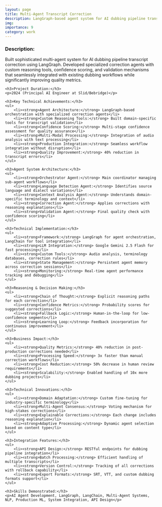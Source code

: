 ```yaml
---
layout: page
title: Multi-Agent Transcript Correction
description: LangGraph-based agent system for AI dubbing pipeline transcript correction
img:
importance: 9
category: work
---
```


<div>
    <h3>Description:</h3>
    <p>Built sophisticated multi-agent system for AI dubbing pipeline transcript correction using LangGraph. Developed specialized correction agents with custom reasoning tools, confidence scoring, and validation mechanisms that seamlessly integrated with existing dubbing workflows while significantly improving quality metrics.</p>
    
    <h3>Project Duration:</h3>
    <p>2024 (Principal AI Engineer at Slid/Bebridge)</p>
    
    <h3>Key Technical Achievements:</h3>
    <ul>
        <li><strong>Agent Architecture:</strong> LangGraph-based orchestration with specialized correction agents</li>
        <li><strong>Custom Reasoning Tools:</strong> Built domain-specific tools for transcript validation</li>
        <li><strong>Confidence Scoring:</strong> Multi-stage confidence assessment for quality assurance</li>
        <li><strong>Multi-Modal Processing:</strong> Integration of audio analysis with text processing</li>
        <li><strong>Production Integration:</strong> Seamless workflow integration without disruption</li>
        <li><strong>Quality Improvement:</strong> 40% reduction in transcript errors</li>
    </ul>
    
    <h3>Agent System Architecture:</h3>
    <ul>
        <li><strong>Orchestrator Agent:</strong> Main coordinator managing sub-agent workflows</li>
        <li><strong>Language Detection Agent:</strong> Identifies source language and dialect variations</li>
        <li><strong>Context Analysis Agent:</strong> Understands domain-specific terminology and context</li>
        <li><strong>Correction Agent:</strong> Applies corrections with reasoning explanations</li>
        <li><strong>Validation Agent:</strong> Final quality check with confidence scoring</li>
    </ul>
    
    <h3>Technical Implementation:</h3>
    <ul>
        <li><strong>Framework:</strong> LangGraph for agent orchestration, LangChain for tool integration</li>
        <li><strong>LLM Integration:</strong> Google Gemini 2.5 Flash for fast processing</li>
        <li><strong>Custom Tools:</strong> Audio analysis, terminology databases, correction rules</li>
        <li><strong>State Management:</strong> Persistent agent memory across correction sessions</li>
        <li><strong>Monitoring:</strong> Real-time agent performance tracking and debugging</li>
    </ul>
    
    <h3>Reasoning & Decision Making:</h3>
    <ul>
        <li><strong>Chain of Thought:</strong> Explicit reasoning paths for each correction</li>
        <li><strong>Confidence Metrics:</strong> Probability scores for suggested corrections</li>
        <li><strong>Fallback Logic:</strong> Human-in-the-loop for low-confidence segments</li>
        <li><strong>Learning Loop:</strong> Feedback incorporation for continuous improvement</li>
    </ul>
    
    <h3>Business Impact:</h3>
    <ul>
        <li><strong>Quality Metrics:</strong> 40% reduction in post-production corrections needed</li>
        <li><strong>Processing Speed:</strong> 3x faster than manual correction workflows</li>
        <li><strong>Cost Reduction:</strong> 50% decrease in human review requirements</li>
        <li><strong>Scalability:</strong> Enabled handling of 10x more dubbing projects</li>
    </ul>
    
    <h3>Technical Innovations:</h3>
    <ul>
        <li><strong>Domain Adaptation:</strong> Custom fine-tuning for industry-specific terminology</li>
        <li><strong>Multi-Agent Consensus:</strong> Voting mechanism for high-stakes corrections</li>
        <li><strong>Explainable Corrections:</strong> Each change includes reasoning explanation</li>
        <li><strong>Adaptive Processing:</strong> Dynamic agent selection based on content type</li>
    </ul>
    
    <h3>Integration Features:</h3>
    <ul>
        <li><strong>API Design:</strong> RESTful endpoints for dubbing pipeline integration</li>
        <li><strong>Batch Processing:</strong> Efficient handling of multiple transcripts</li>
        <li><strong>Version Control:</strong> Tracking of all corrections with rollback capability</li>
        <li><strong>Export Formats:</strong> SRT, VTT, and custom dubbing formats support</li>
    </ul>
    
    <h3>Skills Demonstrated:</h3>
    <p>AI Agent Development, LangGraph, LangChain, Multi-Agent Systems, NLP, Production ML, System Integration, API Design</p>
</div>